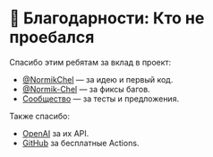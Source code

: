 # 🙏 Благодарности: Кто не проебался

Спасибо этим ребятам за вклад в проект:

- [@NormikChel](https://github.com/NormikChel) — за идею и первый код.
- [@Normik-Chel](https://github.com/Normik-Chel) — за фиксы багов.
- [Сообщество](https://github.com/community) — за тесты и предложения.

Также спасибо:
- [OpenAI](https://github.com/openai) за их API.
- [GitHub](https://github.com/github) за бесплатные Actions.
